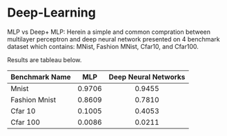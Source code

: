 # Deep-Learning

MLP vs Deep+ MLP: Herein a simple and common compration between multilayer perceptron and deep neural network presented on 4 benchmark dataset which contains: MNist, Fashion MNist, Cfar10, and Cfar100.

Results are tableau below.

| Benchmark Name | MLP| Deep Neural Networks |
| :---         |     :---:      |          :---: |
| Mnist  | 0.9706     | 0.9455    |
|Fashion Mnist     | 0.8609       | 0.7810    |
|Cfar 10     | 0.1005       | 0.4053      |
|Cfar 100     | 0.0086       | 0.0211      |

